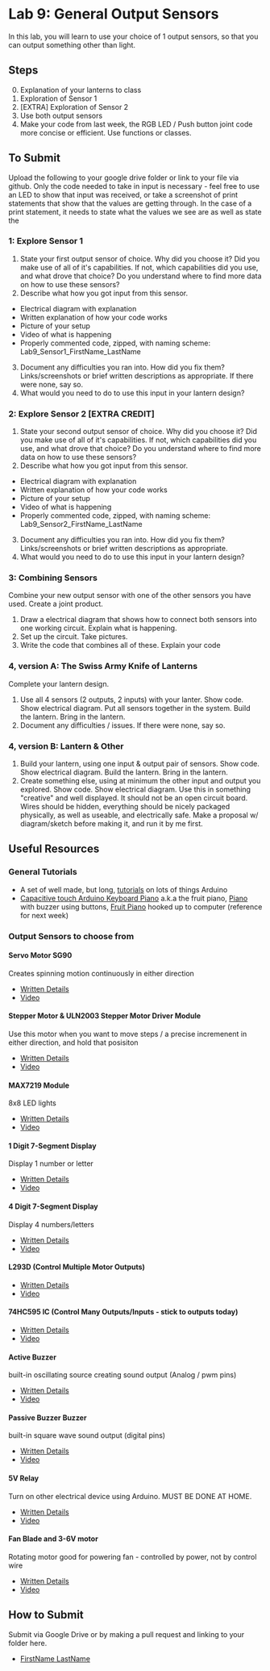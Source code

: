 # Lab 9: General Output Sensors
In this lab, you will learn to use your choice of  1 output sensors, so that you can output something other than light. 

## Steps
0. Explanation of your lanterns to class
1. Exploration of Sensor 1
2. [EXTRA] Exploration of Sensor 2
3. Use both output sensors
4. Make your code from last week, the RGB LED / Push button joint code more concise or efficient. Use functions or classes. 
## To Submit
Upload the following to your google drive folder or link to your file via github. Only the code needed to take in input is necessary - feel free to use an LED to show that input was received, or take a screenshot of print statements that show that the values are getting through. In the case of a print statement, it needs to state what the values we see are as well as state the 

### 1: Explore Sensor 1
1. State your first output sensor of choice. Why did you choose it? Did you make use of all of it's capabilities. If not, which capabilities did you use, and what drove that choice? Do you understand where to find more data on how to use these sensors?
2. Describe what how you got input from this sensor.
- Electrical diagram with explanation
- Written explanation of how your code works
- Picture of your setup
- Video of what is happening
- Properly commented code, zipped, with naming scheme: Lab9_Sensor1_FirstName_LastName 
3. Document any difficulties you ran into. How did you fix them? Links/screenshots or brief written descriptions as appropriate. If there were none, say so. 
4. What would you need to do to use this input in your lantern design?
### 2: Explore Sensor 2 [EXTRA CREDIT]
1. State your second output sensor of choice. Why did you choose it? Did you make use of all of it's capabilities. If not, which capabilities did you use, and what drove that choice? Do you understand where to find more data on how to use these sensors?
2. Describe what how you got input from this sensor.
- Electrical diagram with explanation
- Written explanation of how your code works
- Picture of your setup
- Video of what is happening
- Properly commented code, zipped, with naming scheme: Lab9_Sensor2_FirstName_LastName 
3. Document any difficulties you ran into. How did you fix them? Links/screenshots or brief written descriptions as appropriate.
4. What would you need to do to use this input in your lantern design?
### 3: Combining Sensors
Combine your new output sensor with one of the other sensors you have used. Create a joint product.
1. Draw a electrical diagram that shows how to connect both sensors into one working circuit.  Explain what is happening. 
2. Set up the circuit. Take pictures. 
3. Write the code that combines all of these. Explain your code
### 4, version A: The Swiss Army Knife of Lanterns
Complete your lantern design. 
1. Use all 4 sensors (2 outputs, 2 inputs) with your lanter. Show code. Show electrical diagram. Put all sensors together in the system. Build the lantern. Bring in the lantern. 
2. Document any difficulties / issues.  If there were none, say so. 
### 4, version B: Lantern & Other
1. Build your lantern, using one input & output pair of sensors. Show code. Show electrical diagram. Build the lantern. Bring in the lantern. 
2. Create something else, using at minimum the other input and output you explored. Show code. Show electrical diagram. Use this in something "creative" and well displayed. It should not be an open circuit board. Wires should be hidden, everything should be nicely packaged physically, as well as useable, and electrically safe. Make a proposal w/ diagram/sketch before making it, and run it by me first. 

## Useful Resources
### General Tutorials 
- A set of well made, but long, [tutorials](https://www.youtube.com/playlist?list=PLGs0VKk2DiYw-L-RibttcvK-WBZm8WLEP) on lots of things Arduino
- [Capacitive touch Arduino Keyboard Piano](https://www.instructables.com/Capacitive-Touch-Arduino-Keyboard-Piano/) a.k.a the fruit piano, [Piano](https://mrscrewdriver-blog.blogspot.com/2019/12/how-to-make-piano-with-buzzer-arduino.html) with buzzer using buttons, [Fruit Piano](https://www.instructables.com/Quick-Fruit-Piano/) hooked up to computer (reference for next week)
### Output Sensors to choose from
#### Servo Motor SG90
Creates spinning motion continuously in either direction
- [Written Details](https://www.arduinoforbeginners.com/sg90/)
- [Video](https://youtu.be/SfmHNb5QAzc)
#### Stepper Motor & ULN2003 Stepper Motor Driver Module
Use this motor when you want to move steps / a precise incremenent in either direction, and hold that posisiton
- [Written Details](https://www.tutorialspoint.com/arduino/arduino_stepper_motor.htm)
- [Video](https://www.youtube.com/watch?v=4iRvjBwAzrM)
#### MAX7219 Module
8x8 LED lights
- [Written Details](https://www.makerguides.com/max7219-led-dot-matrix-display-arduino-tutorial/)
- [Video](https://youtu.be/yBIXeHHAhrI)
#### 1 Digit 7-Segment Display 
Display 1 number or letter
- [Written Details](https://osoyoo.com/2017/07/18/arduino-lesson-one-digit-7-segment-led-display/)
- [Video](https://youtu.be/_j-VOYbbvVg)
#### 4 Digit 7-Segment Display 
Display 4 numbers/letters
- [Written Details](https://www.instructables.com/Using-a-4-digit-7-segment-display-with-arduino/)
- [Video](https://youtu.be/256VQ6eVNng)
#### L293D (Control Multiple Motor Outputs)
- [Written Details](https://lastminuteengineers.com/l293d-motor-driver-shield-arduino-tutorial/)
- [Video](https://youtu.be/HW1VTOLAXgE)
#### 74HC595 IC (Control Many Outputs/Inputs - stick to outputs today)
- [Written Details](https://lastminuteengineers.com/74hc595-shift-register-arduino-tutorial/)
- [Video](https://youtu.be/bqfPZXEuyuc)
#### Active Buzzer
built-in oscillating source creating sound output (Analog / pwm pins)
- [Written Details](https://www.instructables.com/ACTIVE-BUZZER-WITH-ARDUINO-UNO-R3)
- [Video](https://youtu.be/gRVwwB3ITgM)
#### Passive Buzzer Buzzer
built-in square wave sound output (digital pins)
- [Written Details](https://bgsu.instructure.com/courses/1157282/pages/tutorial-passive-buzzer)
- [Video](https://youtu.be/gRVwwB3ITgM)
#### 5V Relay
Turn on other electrical device using Arduino. MUST BE DONE AT HOME. 
- [Written Details](https://arduinogetstarted.com/tutorials/arduino-relay)
- [Video](https://youtu.be/58XWVDnB7Ss)
#### Fan Blade and 3-6V motor
Rotating motor good for powering fan - controlled by power, not by control wire
- [Written Details](https://create.arduino.cc/projecthub/ingo-lohs/first-test-super-starterkit-from-elegoo-motor-3-6v-dc-5b199d)
- [Video](https://youtu.be/og_9AzpNd6c)


## How to Submit
Submit via Google Drive or by making a pull request and linking to your folder here.
- [FirstName LastName](www.example.com)

